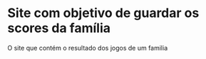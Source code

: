 # Site com objetivo de guardar os scores da família
O site que contém o resultado dos jogos de um familia
